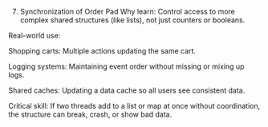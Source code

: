 7. Synchronization of Order Pad
   Why learn:
   Control access to more complex shared structures (like lists), not just counters or booleans.

Real-world use:

Shopping carts: Multiple actions updating the same cart.

Logging systems: Maintaining event order without missing or mixing up logs.

Shared caches: Updating a data cache so all users see consistent data.

Critical skill:
If two threads add to a list or map at once without coordination, the structure can break, crash, or show bad data.